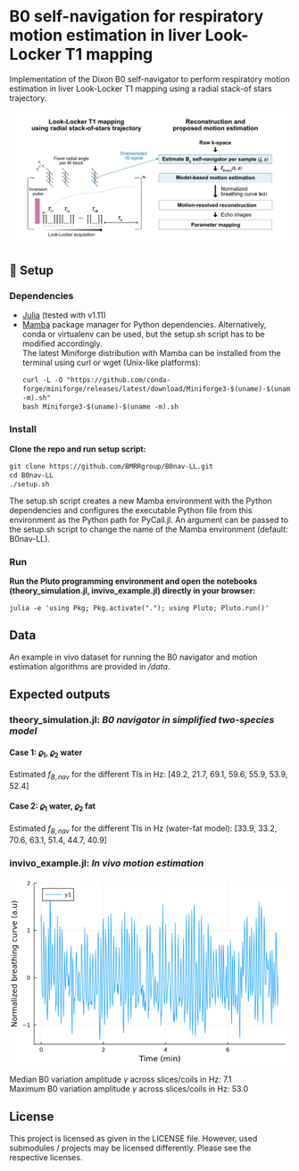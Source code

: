# B0 self-navigation for respiratory motion estimation in liver Look-Locker T1 mapping

Implementation of the Dixon B0 self-navigator to perform respiratory motion estimation in liver Look-Locker T1 mapping using a radial stack-of stars trajectory. 

![](plots/method_preview.png)

## 🚀 Setup

### Dependencies
- [Julia](https://julialang.org/) (tested with v1.11)
- [Mamba](https://mamba.readthedocs.io/en/latest/installation/mamba-installation.html) package manager for Python dependencies. Alternatively, conda or virtualenv can be used, but the setup.sh script has to be modified accordingly. <br> The latest Miniforge distribution with Mamba can be installed from the terminal using curl or wget (Unix-like platforms):
  ```shell
  curl -L -O "https://github.com/conda-forge/miniforge/releases/latest/download/Miniforge3-$(uname)-$(uname -m).sh"
  bash Miniforge3-$(uname)-$(uname -m).sh
  ```

### Install

**Clone the repo and run setup script:**

```shell
git clone https://github.com/BMRRgroup/B0nav-LL.git
cd B0nav-LL
./setup.sh
```

The setup.sh script creates a new Mamba environment with the Python dependencies and configures the executable Python file from this environment as the Python path for PyCall.jl. An argument can be passed to the setup.sh script to change the name of the Mamba environment (default: B0nav-LL).

### Run

**Run the Pluto programming environment and open the notebooks (theory_simulation.jl, invivo_example.jl) directly in your browser:**

```shell
julia -e 'using Pkg; Pkg.activate("."); using Pluto; Pluto.run()'
```

## Data
An example in vivo dataset for running the B0 navigator and motion estimation algorithms are provided in */data*.

## Expected outputs
### theory_simulation.jl: _B0 navigator in simplified two-species model_
#### Case 1: $\varrho_1$, $\varrho_2$ water
Estimated $f_{B,nav}$ for the different TIs in Hz: [49.2, 21.7, 69.1, 59.6, 55.9, 53.9, 52.4]

#### Case 2: $\varrho_1$ water, $\varrho_2$ fat
Estimated $f_{B,nav}$ for the different TIs in Hz (water-fat model): [33.9, 33.2, 70.6, 63.1, 51.4, 44.7, 40.9]

### invivo_example.jl: _In vivo motion estimation_
![](plots/invivo_example_motionCurve.png)

Median B0 variation amplitude $\gamma$ across slices/coils in Hz: 7.1 \
Maximum B0 variation amplitude $\gamma$ across slices/coils in Hz: 53.0

## License
This project is licensed as given in the LICENSE file. However, used submodules / projects may be licensed differently. Please see the respective licenses.
